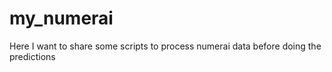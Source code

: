 # my_numerai
Here I want to share some scripts to process numerai data before doing the predictions
